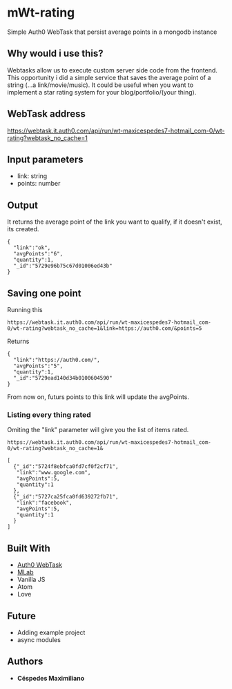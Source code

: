 # mWt-rating

Simple Auth0 WebTask that persist average points in a mongodb instance

## Why would i use this?
Webtasks allow us to execute custom server side code from the frontend. This opportunity i did a simple service that saves the average point of a string (...a link/movie/music). It could be useful when you want to implement a star rating system for your blog/portfolio/(your thing).

## WebTask address
https://webtask.it.auth0.com/api/run/wt-maxicespedes7-hotmail_com-0/wt-rating?webtask_no_cache=1

## Input parameters
 * link: string
 * points: number

## Output 
It returns the average point of the link you want to qualify, if it doesn't exist, its created.
```
{
  "link":"ok",
  "avgPoints":"6",
  "quantity":1,
  "_id":"5729e96b75c67d01006ed43b"
}
```


## Saving one point
Running this
```
https://webtask.it.auth0.com/api/run/wt-maxicespedes7-hotmail_com-0/wt-rating?webtask_no_cache=1&link=https://auth0.com/&points=5
```
Returns
```
{
  "link":"https://auth0.com/",
  "avgPoints":"5",
  "quantity":1,
  "_id":"5729ead140d34b0100604590"
}
```
From now on, futurs points to this link will update the avgPoints.

### Listing every thing rated
Omiting the "link" parameter will give you the list of items rated.
```
https://webtask.it.auth0.com/api/run/wt-maxicespedes7-hotmail_com-0/wt-rating?webtask_no_cache=1&

[
  {"_id":"5724f8ebfca0fd7cf0f2cf71",
   "link":"www.google.com",
   "avgPoints":5,
   "quantity":1
  },
  {"_id":"5727ca25fca0fd639272fb71",
   "link":"facebook",
   "avgPoints":5,
   "quantity":1
  }
]
```



## Built With

* [Auth0 WebTask](http://www.webtask.io/)
* [MLab](https://mlab.com/)
* Vanilla JS
* Atom 
* Love 

## Future
* Adding example project
* async modules

## Authors

* **Céspedes Maximiliano** 

